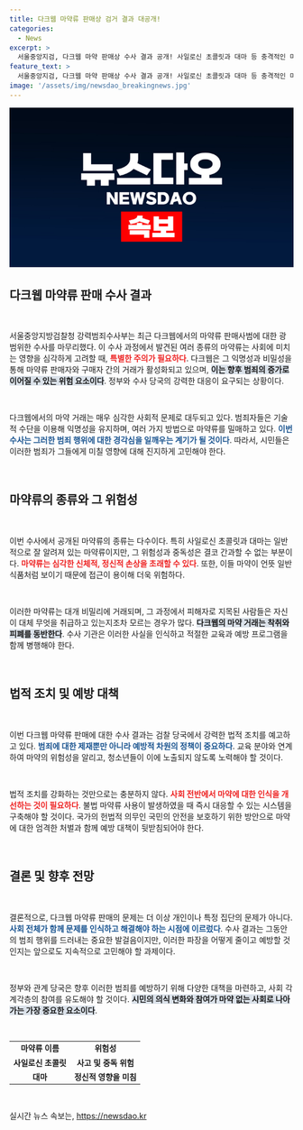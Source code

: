 ```yaml
---
title: 다크웹 마약류 판매상 검거 결과 대공개!
categories:
  - News
excerpt: >
  서울중앙지검, 다크웹 마약 판매상 수사 결과 공개! 사일로신 초콜릿과 대마 등 충격적인 마약류가 드러나면서, 불법 거래의 실체가 밝혀진다. 클릭하면 더 자세히 확인하세요!
feature_text: >
  서울중앙지검, 다크웹 마약 판매상 수사 결과 공개! 사일로신 초콜릿과 대마 등 충격적인 마약류가 드러나면서, 불법 거래의 실체가 밝혀진다. 클릭하면 더 자세히 확인하세요!
image: '/assets/img/newsdao_breakingnews.jpg'
---
```


<p><img src="/assets/img/newsdao_breakingnews.jpg" alt="bookingtag 속보" /></p>

<h2 data-ke-size="size26">다크웹 마약류 판매 수사 결과</h2>

<p data-ke-size="size16">&nbsp;</p>

<p>서울중앙지방검찰청 강력범죄수사부는 최근 다크웹에서의 마약류 판매사범에 대한 광범위한 수사를 마무리했다. 이 수사 과정에서 발견된 여러 종류의 마약류는 사회에 미치는 영향을 심각하게 고려할 때, <b><span style="color: #ee2323;">특별한 주의가 필요하다</span></b>. 다크웹은 그 익명성과 비밀성을 통해 마약류 판매자와 구매자 간의 거래가 활성화되고 있으며, <b><span style="background-color: #21538527;">이는 향후 범죄의 증가로 이어질 수 있는 위험 요소이다</span></b>. 정부와 수사 당국의 강력한 대응이 요구되는 상황이다.</p>

<p data-ke-size="size16">&nbsp;</p>

<p>다크웹에서의 마약 거래는 매우 심각한 사회적 문제로 대두되고 있다. 범죄자들은 기술적 수단을 이용해 익명성을 유지하며, 여러 가지 방법으로 마약류를 밀매하고 있다. <b><span style="color: #1a5490;">이번 수사는 그러한 범죄 행위에 대한 경각심을 일깨우는 계기가 될 것이다</span></b>. 따라서, 시민들은 이러한 범죄가 그들에게 미칠 영향에 대해 진지하게 고민해야 한다.</p>

<p data-ke-size="size16">&nbsp;</p>

<h2 data-ke-size="size26">마약류의 종류와 그 위험성</h2>

<p data-ke-size="size16">&nbsp;</p>

<p>이번 수사에서 공개된 마약류의 종류는 다수이다. 특히 사일로신 초콜릿과 대마는 일반적으로 잘 알려져 있는 마약류이지만, 그 위험성과 중독성은 결코 간과할 수 없는 부분이다. <b><span style="color: #ee2323;">마약류는 심각한 신체적, 정신적 손상을 초래할 수 있다</span></b>. 또한, 이들 마약이 언뜻 일반 식품처럼 보이기 때문에 접근이 용이해 더욱 위험하다.</p>

<p data-ke-size="size16">&nbsp;</p>

<p>이러한 마약류는 대개 비밀리에 거래되며, 그 과정에서 피해자로 지목된 사람들은 자신이 대체 무엇을 취급하고 있는지조차 모르는 경우가 많다. <b><span style="background-color: #21538527;">다크웹의 마약 거래는 착취와 피폐를 동반한다</span></b>. 수사 기관은 이러한 사실을 인식하고 적절한 교육과 예방 프로그램을 함께 병행해야 한다.</p>

<p data-ke-size="size16">&nbsp;</p>

<h2 data-ke-size="size26">법적 조치 및 예방 대책</h2>

<p data-ke-size="size16">&nbsp;</p>

<p>이번 다크웹 마약류 판매에 대한 수사 결과는 검찰 당국에서 강력한 법적 조치를 예고하고 있다. <b><span style="color: #1a5490;">범죄에 대한 제재뿐만 아니라 예방적 차원의 정책이 중요하다</span></b>. 교육 분야와 연계하여 마약의 위험성을 알리고, 청소년들이 이에 노출되지 않도록 노력해야 할 것이다.</p>

<p data-ke-size="size16">&nbsp;</p>

<p>법적 조치를 강화하는 것만으로는 충분하지 않다. <b><span style="color: #ee2323;">사회 전반에서 마약에 대한 인식을 개선하는 것이 필요하다</span></b>. 불법 마약류 사용이 발생하였을 때 즉시 대응할 수 있는 시스템을 구축해야 할 것이다. 국가의 헌법적 의무인 국민의 안전을 보호하기 위한 방안으로 마약에 대한 엄격한 처벌과 함께 예방 대책이 뒷받침되어야 한다.</p>

<p data-ke-size="size16">&nbsp;</p>

<h2 data-ke-size="size26">결론 및 향후 전망</h2>

<p data-ke-size="size16">&nbsp;</p>

<p>결론적으로, 다크웹 마약류 판매의 문제는 더 이상 개인이나 특정 집단의 문제가 아니다. <b><span style="color: #1a5490;">사회 전체가 함께 문제를 인식하고 해결해야 하는 시점에 이르렀다</span></b>. 수사 결과는 그동안의 범죄 행위를 드러내는 중요한 발걸음이지만, 이러한 파장을 어떻게 줄이고 예방할 것인지는 앞으로도 지속적으로 고민해야 할 과제이다.</p>

<p data-ke-size="size16">&nbsp;</p>

<p>정부와 관계 당국은 향후 이러한 범죄를 예방하기 위해 다양한 대책을 마련하고, 사회 각계각층의 참여를 유도해야 할 것이다. <b><span style="background-color: #21538527;">시민의 의식 변화와 참여가 마약 없는 사회로 나아가는 가장 중요한 요소이다</span></b>.</p>

<p data-ke-size="size16">&nbsp;</p>

<table>
    <tr>
        <td style="text-align: center; height: 17px;"><b>마약류 이름</b></td>
        <td style="text-align: center; height: 17px;"><b>위험성</b></td>
    </tr>
    <tr>
        <td style="text-align: center; height: 17px;"><b>사일로신 초콜릿</b></td>
        <td style="text-align: center; height: 17px;"><b>사고 및 중독 위험</b></td>
    </tr>
    <tr>
        <td style="text-align: center; height: 17px;"><b>대마</b></td>
        <td style="text-align: center; height: 17px;"><b>정신적 영향을 미침</b></td>
    </tr>
</table>

<p data-ke-size="size16">&nbsp;</p>
실시간 뉴스 속보는, <a href="https://newsdao.kr" rel="dofollow">https://newsdao.kr</a>


